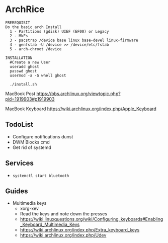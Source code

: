 # ArchRice

```
PREREQUISIT
Do the basic arch Install
  1 - Partitions (gdisk) UIEF (EF00) or Legacy
  2 - MkFs 
  3 - pacstrap /device base linux base-devel linux-firmware
  4 - genfstab -U /device >> /device/etc/fstab
  5 - arch-chroot /device 
```

```
INSTALLATION
  #Create a new User
  useradd ghost
  passwd ghost
  usermod -a -G whell ghost

  ./install.sh
```

MacBook Post
https://bbs.archlinux.org/viewtopic.php?pid=1919903#p1919903

MacBook Keyboard 
https://wiki.archlinux.org/index.php/Apple_Keyboard

## TodoList
* Configure notifications dunst
* DWM Blocks cmd 
* Get rid of systemd


## Services
* `systemctl start bluetooth`

## Guides
* Multimedia keys
  * xorg-xev
  * Read the keys and note down the presses
  * https://wiki.linuxquestions.org/wiki/Configuring_keyboards#Enabling_Keyboard_Multimedia_Keys
  * https://wiki.archlinux.org/index.php/Extra_keyboard_keys
  * https://wiki.archlinux.org/index.php/Udev


